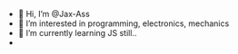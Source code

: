 - 👋 Hi, I’m @Jax-Ass
- 👀 I’m interested in programming, electronics, mechanics
- 🌱 I’m currently learning JS still..
- 
